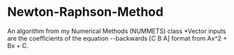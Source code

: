 # Newton-Raphson-Method
An algorithm from my Numerical Methods (NUMMETS) class
*Vector inputs are the coefficients of the equation
--backwards [C B A] format from Ax^2 + Bx + C.
